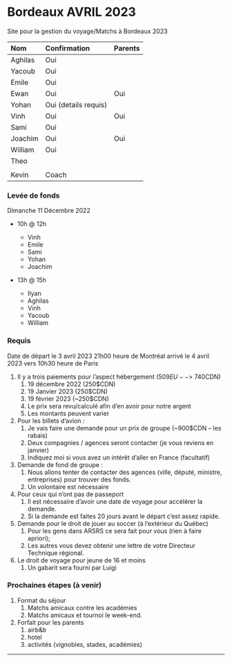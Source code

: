 # Bordeaux AVRIL 2023

Site pour la gestion du voyage/Matchs à Bordeaux 2023

Nom | Confirmation | Parents
:--- | :--- | :---
Aghilas | Oui | 
Yacoub | Oui |
Emile | Oui |
Ewan | Oui | Oui
Yohan | Oui (details requis) |
Vinh | Oui | Oui
Sami | Oui |
Joachim | Oui | Oui
William | Oui |
Theo |     |
 |   | 
Kevin | Coach |


### Levée de fonds

Dimanche 11 Décembre 2022

- 10h @ 12h
  + Vinh
  + Emile
  + Sami
  + Yohan
  + Joachim


- 13h @ 15h
  + Ilyan
  + Aghilas
  + Vinh
  + Yacoub
  + William
  
### Requis

  Date de départ le 3 avril 2023 21h00 heure de Montréal arrivé le 4 avril 2023 vers 10h30 heure de Paris
 
1.	Il y a trois paiements pour l’aspect hébergement (509$EU -- > ~740$CDN)
    1.	19 décembre 2022 (250$CDN)
    2.	19 Janvier 2023 (250$CDN)
    3.	19 février 2023 (~250$CDN)
    4.	Le prix sera revu/calculé afin d’en avoir pour notre argent
    5.	Les montants peuvent varier
2.	Pour les billets d’avion :
    1.	Je vais faire une demande pour un prix de groupe (~900$CDN – les rabais)
    2.	Deux compagnies / agences seront contacter (je vous reviens en janvier)
    3.	Indiquez moi si vous avez un intérêt d’aller en France (facultatif)
3.	Demande de fond de groupe :
    1.	Nous allons tenter de contacter des agences (ville, député, ministre, entreprises) pour trouver des fonds.
    2.	Un volontaire est nécessaire
4.	Pour ceux qui n’ont pas de passeport
    1.	Il est nécessaire d’avoir une date de voyage pour accélérer la demande.
    2.	Si la demande est faites 20 jours avant le départ c’est assez rapide.
5.	Demande pour le droit de jouer au soccer (à l’extérieur du Québec)
    1.	Pour les gens dans ARSRS ce sera fait pour vous (rien à faire apriori);
    2.	Les autres vous devez obtenir une lettre de votre Directeur Technique régional.
6.	Le droit de voyage pour jeune de 16 et moins
    1.	Un gabarit sera fourni par Luigi


### Prochaines étapes (à venir)
 1. Format du séjour
    1. Matchs amicaux contre les académies
    2. Matchs amicaux et tournoi le week-end.
 2. Forfait pour les parents
    1. airb&b
    2. hotel
    3. activités (vignobles, stades, académies)
 ---
